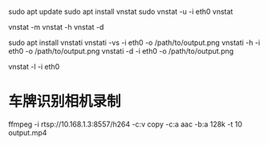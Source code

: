 sudo apt update
sudo apt install vnstat
sudo vnstat -u -i eth0
vnstat

vnstat -m
vnstat -h
vnstat -d

sudo apt install vnstati
vnstati -vs -i eth0 -o /path/to/output.png
vnstati -h -i eth0 -o /path/to/output.png
vnstati -d -i eth0 -o /path/to/output.png

vnstat -l -i eth0

# 车牌识别相机录制

ffmpeg -i rtsp://10.168.1.3:8557/h264 -c:v copy -c:a aac -b:a 128k -t 10 output.mp4
